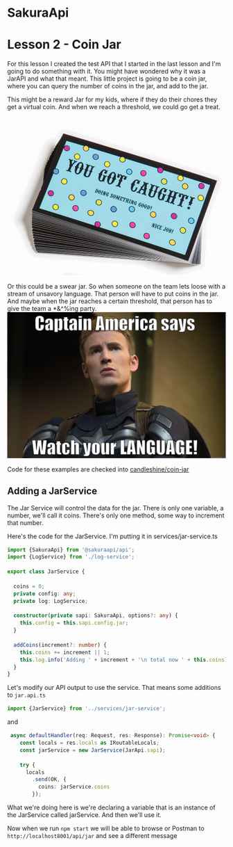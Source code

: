 # SakuraApi
# Lesson 2 - Coin Jar

For this lesson I created the test API that I started in the last lesson and I'm going to do something with it.  You might have wondered why it was a JarAPI and what that meant.   This little project is going to be a coin jar, where you can query the number of coins in the jar, and add to the jar.  

This might be a reward Jar for my kids, where if they do their chores they get a virtual coin. And when we reach a threshold, we could go get a treat. ![](.Tutorial-2_images/de67fc37.png)  

Or this could be a swear jar.  So when someone on the team lets loose with a stream of unsavory language.  That person will have to put coins in the jar. And maybe when the jar reaches a certain threshold, that person has to give the team a *&^%ing party.  
![](.Tutorial-2_images/1a93b606.png) 

Code for these examples are checked into [candleshine/coin-jar](https://github.com/candleshine/coin-jar)

## Adding a JarService

The Jar Service will control the data for the jar.  There is only one variable, a number, we'll call it coins.  There's only one method, some way to increment that number.

Here's the code for the JarService.  I'm putting it in services/jar-service.ts

```typescript
import {SakuraApi} from '@sakuraapi/api';
import {LogService} from './log-service';

export class JarService {

  coins = 0;
  private config: any;
  private log: LogService;

  constructor(private sapi: SakuraApi, options?: any) {
    this.config = this.sapi.config.jar;
  }

  addCoins(increment?: number) {
    this.coins += increment || 1;
    this.log.info('Adding ' + increment + '\n total now ' + this.coins);
  }
}

```  

Let's modify our API output to use the service.  That means some additions to `jar.api.ts`

```typescript
import {JarService} from '../services/jar-service';
```
and

```typescript
 async defaultHandler(req: Request, res: Response): Promise<void> {
    const locals = res.locals as IRoutableLocals;
    const jarService = new JarService(JarApi.sapi);

    try {
      locals
        .send(OK, {
          coins: jarService.coins
        });
```

What we're doing here is we're declaring a variable that is an instance of the JarService called jarService.  And then we'll use it.  

Now when we run `npm start` we will be able to browse or Postman to `http://localhost8001/api/jar` and see a different message
